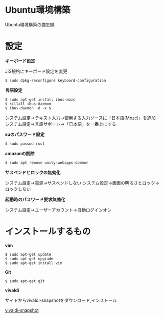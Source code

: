 # Ubuntu環境構築

Ubuntu環境構築の備忘録.

# 設定

**キーボード設定**

JIS規格にキーボード設定を変更

```
$ sudo dpkg-reconfigure keyboard-configuration
```



**言語設定**

```
$ sudo apt-get install ibus-mozc
$ killall ibus-daemon
$ ibus-daemon -d -x &
```

システム設定->テキスト入力->使用する入力ソースに「日本語(Mozc)」を追加
システム設定->言語サポート->「日本語」を一番上にする

**suのパスワード設定**

```
$ sudo passwd root
```

**amazonの削除**

```
$ sudo apt remove unity-webapps-common
```

**サスペンドとロックの無効化**

システム設定->電源->サスペンドしない
システム設定->画面の明るさとロック->ロックしない

**起動時のパスワード要求無効化**

システム設定->ユーザーアカウント->自動ログインオン

# インストールするもの



**vim**

```
$ sudo apt-get update
$ sudo apt-get upgrade
$ sudo apt-get install vim
```

**Git**

```
$ sudo apt-get git
```

**vivaldi**

サイトからvivaldi-snapshotをダウンロード,インストール

[vivaldi-snapshot](https://jp.vivaldi.net/category/snapshot/)
